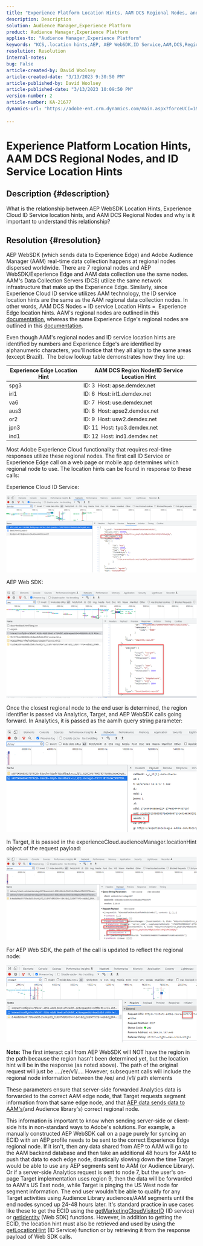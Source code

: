 ```yaml
---
title: "Experience Platform Location Hints, AAM DCS Regional Nodes, and ID Service Location Hints"
description: Description
solution: Audience Manager,Experience Platform
product: Audience Manager,Experience Platform
applies-to: "Audience Manager,Experience Platform"
keywords: "KCS,.location hints,AEP, AEP WebSDK,ID Service,AAM,DCS,Regional Nodes"
resolution: Resolution
internal-notes: 
bug: False
article-created-by: David Woolsey
article-created-date: "3/13/2023 9:30:50 PM"
article-published-by: David Woolsey
article-published-date: "3/13/2023 10:09:50 PM"
version-number: 2
article-number: KA-21677
dynamics-url: "https://adobe-ent.crm.dynamics.com/main.aspx?forceUCI=1&pagetype=entityrecord&etn=knowledgearticle&id=c300f74d-e6c1-ed11-83ff-6045bd006a22"

---
```

# Experience Platform Location Hints, AAM DCS Regional Nodes, and ID Service Location Hints

## Description {#description}

What is the relationship between AEP WebSDK Location Hints, Experience Cloud ID Service location hints, and AAM DCS Regional Nodes and why is it important to understand this relationship?

## Resolution {#resolution}


AEP WebSDK (which sends data to Experience Edge) and Adobe Audience Manager (AAM) real-time data collection happens at regional nodes dispersed worldwide. There are 7 regional nodes and AEP WebSDK/Experience Edge and AAM data collection use the same nodes. AAM's Data Collection Servers (DCS) utilize the same network infrastructure that make up the Experience Edge. Similarly, since Experience Cloud ID service utilizes AAM technology, the ID service location hints are the same as the AAM regional data collection nodes. In other words, AAM DCS Nodes = ID service Location Hints =  Experience Edge location hints. AAM's regional nodes are outlined in this [documentation](https://experienceleague.adobe.com/docs/audience-manager/user-guide/api-and-sdk-code/dcs/dcs-api-reference/dcs-regions.html?lang=en), whereas the same Experience Edge's regional nodes are outlined in this [documentation](https://experienceleague.adobe.com/docs/experience-platform/edge-network-server-api/location-hints.html?lang=en).

Even though AAM's regional nodes and ID service location hints are identified by numbers and Experience Edge's are identified by alphanumeric characters, you'll notice that they all align to the same areas (except Brazil).  The below lookup table demonstrates how they line up:


| Experience Edge Location Hint | AAM DCS Region Node/ID Service Location Hint |
| --- | --- |
| spg3 | ID: 3  Host: apse.demdex.net |
| irl1 | ID: 6  Host: irl1.demdex.net |
| va6 | ID: 7  Host: use.demdex.net |
| aus3 | ID: 8  Host: apse2.demdex.net |
| or2 | ID: 9  Host: usw2.demdex.net |
| jpn3 | ID: 11  Host: tyo3.demdex.net |
| ind1 | ID: 12  Host: ind1.demdex.net |


Most Adobe Experience Cloud functionality that requires real-time responses utilize these regional nodes. The first call ID Service or Experience Edge call on a web page or mobile app determines which regional node to use. The location hints can be found in response to these calls:

Experience Cloud ID Service:

![](assets/e80a1235-77bf-ed11-83ff-6045bd006239.png)



AEP Web SDK:

![](assets/8f50cbb3-75bf-ed11-83ff-6045bd006239.png)

Once the closest regional node to the end user is determined, the region identifier is passed via Analytics, Target, and AEP WebSDK calls going forward. In Analytics, it is passed as the aamlh query string parameter:

![](assets/33af14ff-77bf-ed11-83ff-6045bd006239.png)

In Target, it is passed in the experienceCloud.audienceManager.locationHint object of the request payload:

![](assets/dce94437-78bf-ed11-83ff-6045bd006239.png)

For AEP Web SDK, the path of the call is updated to reflect the regional node:

![](assets/8245a050-79bf-ed11-83ff-6045bd006239.png)

<b>Note: </b>The first interact call from AEP WebSDK will NOT have the region in the path because the region hasn't been determined yet, but the location hint will be in the response (as noted above). The path of the original request will just be ..../ee/v1/.... However, subsequent calls will include the regional node information between the /ee/ and /v1/ path elements

These parameters ensure that server-side forwarded Analytics data is forwarded to the correct AAM edge node, that Target requests segment information from that same edge node, and that [AEP data sends data to AAM's](https://experienceleague.adobe.com/docs/audience-manager/user-guide/implementation-integration-guides/integration-experience-platform/aam-aep-audience-sharing.html?lang=en)(and Audience library's) correct regional node.

This information is important to know when sending server-side or client-side hits in non-standard ways to Adobe's solutions. For example, a manually constructed AEP WebSDK call on a page purely for syncing an ECID with an AEP profile needs to be sent to the correct Experience Edge regional node. If it isn't, then any data shared from AEP to AAM will go to the AAM backend database and then take an additional 48 hours for AAM to push that data to each edge node, drastically slowing down the time Target would be able to use any AEP segments sent to AAM (or Audience Library). Or if a server-side Analytics request is sent to node 7, but the user's on-page Target implementation uses region 9, then the data will be forwarded to AAM's US East node, while Target is pinging the US West node for segment information. The end user wouldn't be able to qualify for any Target activities using Audience Library audiences/AAM segments until the end nodes synced up 24-48 hours later. It's standard practice in use cases like these to get the ECID using the [getMarketingCloudVisitorID](https://experienceleague.adobe.com/docs/id-service/using/id-service-api/methods/getmcvid.html?lang=en) (ID service) or [getIdentity](https://experienceleague.adobe.com/docs/experience-platform/edge/extension/accessing-the-ecid.html?lang=en) (Web SDK) functions. However, in addition to getting the ECID, the location hint must also be retrieved and used by using the [getLocationHint](https://experienceleague.adobe.com/docs/id-service/using/id-service-api/methods/getlocationhint.html?lang=en) (ID Service) function or by retrieving it from the response payload of Web SDK calls.









